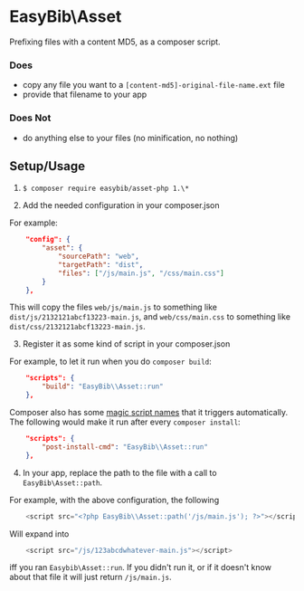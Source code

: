 # EasyBib\Asset

Prefixing files with a content MD5, as a composer script.

### Does

* copy any file you want to a `[content-md5]-original-file-name.ext` file
* provide that filename to your app

### Does Not

* do anything else to your files (no minification, no nothing)

## Setup/Usage

1. `$ composer require easybib/asset-php 1.\*`

2. Add the needed configuration in your composer.json

For example:

```json
    "config": {
        "asset": {
            "sourcePath": "web",
            "targetPath": "dist",
            "files": ["/js/main.js", "/css/main.css"]
        }
    },
```
This will copy the files `web/js/main.js` to something like `dist/js/2132121abcf13223-main.js`,
and `web/css/main.css` to something like `dist/css/2132121abcf13223-main.js`.

3. Register it as some kind of script in your composer.json

For example, to let it run when you do `composer build`:

```json
    "scripts": {
        "build": "EasyBib\\Asset::run"
    },
```

Composer also has some [magic script names](https://getcomposer.org/doc/articles/scripts.md#event-names)
that it triggers automatically. The following would make it run after every `composer install`:
```json
    "scripts": {
        "post-install-cmd": "EasyBib\\Asset::run"
    },
```

4. In your app, replace the path to the file with a call to `EasyBib\Asset::path`.

For example, with the above configuration, the following
```php
    <script src="<?php EasyBib\\Asset::path('/js/main.js'); ?>"></script>
```
Will expand into
```php
    <script src="/js/123abcdwhatever-main.js"></script>
```
iff you ran `Easybib\Asset::run`. If you didn't run it, or if it doesn't know about that
file it will just return `/js/main.js`.
